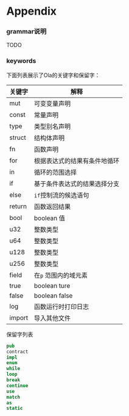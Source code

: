 # Appendix

### grammar说明

TODO

### keywords

下面列表展示了Ola的关键字和保留字：

| 关键字 | 解释                         |
| ------ | ---------------------------- |
| mut    | 可变变量声明                 |
| const  | 常量声明                     |
| type   | 类型别名声明                 |
| struct | 结构体声明                   |
| fn     | 函数声明                     |
| for    | 根据表达式的结果有条件地循环 |
| in     | 循环的范围选择               |
| if     | 基于条件表达式的结果选择分支 |
| else   | `if`控制流的候选语句         |
| return | 函数返回结果                 |
| bool   | boolean 值                   |
| u32    | 整数类型                     |
| u64    | 整数类型                     |
| u128   | 整数类型                     |
| u256   | 整数类型                     |
| field  | 在`p` 范围内的域元素         |
| true   | boolean  ture                |
| false  | boolean  false               |
| log    | 函数运行时打印日志           |
| import | 导入其他文件                 |

保留字列表

```rust
pub
contract
impl
enum
while
loop
break
continue
use
match
as
static
```
